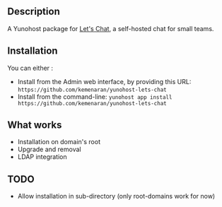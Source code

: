 ## Description

A Yunohost package for [Let's Chat](https://sdelements.github.io/lets-chat/), a self-hosted chat for small teams.

## Installation

You can either :

* Install from the Admin web interface, by providing this URL: `https://github.com/kemenaran/yunohost-lets-chat`
* Install from the command-line: `yunohost app install https://github.com/kemenaran/yunohost-lets-chat`

## What works

* Installation on domain's root
* Upgrade and removal
* LDAP integration

## TODO

* Allow installation in sub-directory (only root-domains work for now)
